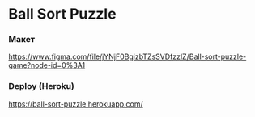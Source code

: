 # Ball Sort Puzzle

### Макет

https://www.figma.com/file/jYNjF0BgizbTZsSVDfzzlZ/Ball-sort-puzzle-game?node-id=0%3A1

### Deploy (Heroku)

https://ball-sort-puzzle.herokuapp.com/
